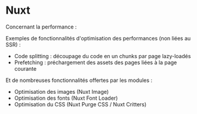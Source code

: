 # Nuxt

Concernant la performance <mdi-lightning-bolt-outline /> :


Exemples de fonctionnalités d'optimisation des performances (non liées au SSR) :
- Code splitting : découpage du code en un chunks par page lazy-loadés
- Prefetching : préchargement des assets des pages liées à la page courante


Et de nombreuses fonctionnalités offertes par les modules : 
- Optimisation des images (Nuxt Image)
- Optimisation des fonts (Nuxt Font Loader)
- Optimisation du CSS (Nuxt Purge CSS / Nuxt Critters)
